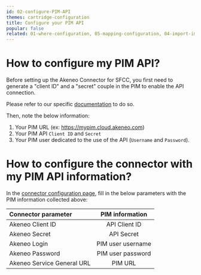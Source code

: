 ```yaml
---
id: 02-configure-PIM-API
themes: cartridge-configuration
title: Configure your PIM API
popular: false
related: 01-where-configuration, 05-mapping-configuration, 04-import-images-configuration, 06-categories-configuration, 03-products-filter-configuration
---
```


# How to configure my PIM API?

Before setting up the Akeneo Connector for SFCC, you first need to generate a "client ID" and a "secret" couple in the PIM to enable the API connection.

Please refer to our specific [documentation](https://api.akeneo.com/getting-started-admin.html) to do so.

Then, note the below information:
1. Your PIM URL (ex: https://mypim.cloud.akeneo.com)
2. Your PIM API `Client ID` and `Secret`
3. Your PIM user dedicated to the use of the API (`Username` and `Password`).

# How to configure the connector with my PIM API information?

In the [connector configuration page](01-where-configuration.html), fill in the below parameters with the PIM information collected above:

| Connector parameter           | PIM information    |
| :-----------------------------| :-----------------:|
| Akeneo Client ID              |  API Client ID     |
| Akeneo Secret                 |  API Secret        |
| Akeneo Login                  |  PIM user username |
| Akeneo Password               |  PIM user password |
| Akeneo Service General URL    |  PIM URL           |
